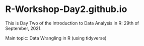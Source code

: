 # R-Workshop-Day2.github.io

This is Day Two of the Introduction to Data Analysis in R: 29th of September, 2021.

Main topic: Data Wrangling in R (using tidyverse)

